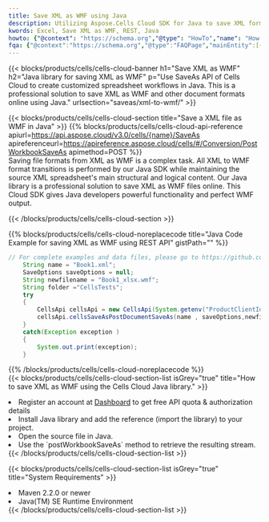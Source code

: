 ```yaml
---
title: Save XML as WMF using Java 
description: Utilizing Aspose.Cells Cloud SDK for Java to save XML format file as WMF format file. 
kwords: Excel, Save XML as WMF, REST, Java
howto: {"@context": "https://schema.org","@type": "HowTo","name": "How to save XML as WMF using the Cells Cloud Java library.","description": "How to save XML as WMF using the Cells Cloud Java library.","image": {"@type": "ImageObject"},"url": "/java/saveas/xml-to-wmf/","step": [{ "@type": "HowToStep","name": "How to save XML as WMF using the Cells Cloud Java library. step 1", "image": {"@type": "ImageObject",},"url": "/java/saveas/xml-to-wmf/","text": "Register an account at <a href='https://dashboard.aspose.cloud/'>Dashboard</a> to get free API quota & authorization details",},{ "@type": "HowToStep","name": "How to save XML as WMF using the Cells Cloud Java library. step 1", "image": {"@type": "ImageObject",},"url": "/java/saveas/xml-to-wmf/","text": "Install Java library and add the reference (import the library) to your project.",},{ "@type": "HowToStep","name": "How to save XML as WMF using the Cells Cloud Java library. step 1", "image": {"@type": "ImageObject",},"url": "/java/saveas/xml-to-wmf/","text": "Open the source file in Java.",},{ "@type": "HowToStep","name": "How to save XML as WMF using the Cells Cloud Java library. step 1", "image": {"@type": "ImageObject",},"url": "/java/saveas/xml-to-wmf/","text": "Use the `postWorkbookSaveAs` method to retrieve the resulting stream.",}, ],"supply": {"@type": "HowToSupply","name": "document"},"tool": [{"@type": "HowToTool","name": "IntelliJ IDEA, Visual Studio Code, Eclipse"},{"@type": "HowToTool","name": "Aspose Cells"}],"totalTime": "PT6M"}
fqa: {"@context":"https://schema.org","@type":"FAQPage","mainEntity":[{"@type":"Question","name":"Why save file as other formats file in C# using REST API?","acceptedAnswer":{"@type":"Answer","text":"Documents are encoded in many ways, and some files may be incompatible with the software you use. To open and read such files, just save them as appropriate file formats.<br/><ol><li>Install .NET SDK and add the reference (import the library) to your project.</li><li>Open the source file in C# using REST API.</li><li>Call the PostWorkbookSaveAsRequest() method, passing an output filename with required extension.</li><li>Get the result of save as a separate file.</li></ol>"}},{"@type":"Question","name":"What file formats can I save as with your C# library?","acceptedAnswer":{"@type":"Answer","text":"We support a variety of file formats for conversion using .NET library, including XLSX, Excel, xls , PDF, CSV, HTML, Markdown, XML, PNG, JPG, TIFF, Json, TXT and many more."}},{"@type":"Question","name":"What is the maximum allowed file size for conversion using this .NET library?","acceptedAnswer":{"@type":"Answer","text":"There are no file size limits for format conversions using .NET library."}}]}
---
```



{{< blocks/products/cells/cells-cloud-banner h1="Save XML as WMF" h2="Java library for saving XML as WMF" p="Use SaveAs API of Cells Cloud to create customized spreadsheet workflows in Java. This is a professional solution to save XML as WMF and other document formats online using Java." urlsection="saveas/xml-to-wmf/" >}}

{{< blocks/products/cells/cells-cloud-section  title="Save a XML file as WMF in Java" >}}
{{% blocks/products/cells/cells-cloud-api-reference  apiurl=https://api.aspose.cloud/v3.0/cells/{name}/SaveAs  apireferenceurl=https://apireference.aspose.cloud/cells/#/Conversion/PostWorkbookSaveAs  apimethod=POST %}}
<br/>
Saving file formats from XML as WMF is a complex task. All XML to WMF format transitions is performed by our Java SDK while maintaining the source XML spreadsheet's main structural and logical content. Our Java library is a professional solution to save XML as WMF files online. This Cloud SDK gives Java developers powerful functionality and perfect WMF output.

{{< /blocks/products/cells/cells-cloud-section >}}

{{% blocks/products/cells/cells-cloud-noreplacecode title="Java Code Example for saving XML as WMF using REST API" gistPath="" %}}
  
```java
// For complete examples and data files, please go to https://github.com/aspose-cells-cloud/aspose-cells-cloud-java/
    String name = "Book1.xml";
    SaveOptions saveOptions = null;
    String newfilename = "Book1_xlsx.wmf";
    String folder ="CellsTests";
    try 
    {
        CellsApi cellsApi = new CellsApi(System.getenv("ProductClientId"), System.getenv("ProductClientSecret"));
        cellsApi.cellsSaveAsPostDocumentSaveAs(name , saveOptions,newfilename,false,false,folder,null,null,null,true);                       
    }
    catch(Exception exception )
    {
        System.out.print(exception);
    }
```
  
{{% /blocks/products/cells/cells-cloud-noreplacecode  %}}
<br/>
{{< blocks/products/cells/cells-cloud-section-list isGrey="true"  title="How to save XML as WMF using the Cells Cloud Java library." >}}
<li>Register an account at <a href="https://dashboard.aspose.cloud/">Dashboard</a> to get free API quota & authorization details</li>
<li>Install Java library and add the reference (import the library) to your project.</li>
<li>Open the source file in Java.</li>
<li>Use the `postWorkbookSaveAs` method to retrieve the resulting stream.</li>
{{< /blocks/products/cells/cells-cloud-section-list >}}

{{< blocks/products/cells/cells-cloud-section-list isGrey="true"  title="System Requirements" >}}
<li>Maven 2.2.0 or newer</li>
<li>Java(TM) SE Runtime Environment</li>
{{< /blocks/products/cells/cells-cloud-section-list >}}
